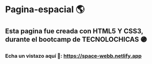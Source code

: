 # Pagina-espacial 🌎
## Esta pagina fue creada con HTML5 Y CSS3, durante el bootcamp de TECNOLOCHICAS 🟣
### Echa un vistazo aquí 👀: https://space-webb.netlify.app 
